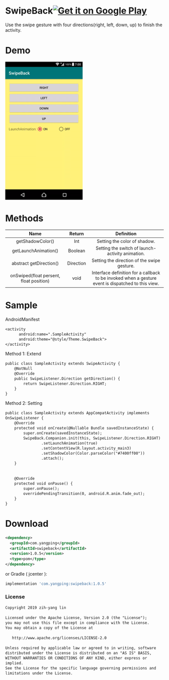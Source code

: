# SwipeBack<a href='https://play.google.com/store/apps/details?id=com.yangpingapps.swipeback'><img alt='Get it on Google Play' src='https://play.google.com/intl/en_us/badges/images/generic/en_badge_web_generic.png' height="50px"/></a>

Use the swipe gesture with four directions(right, left, down, up) to finish the activity.


Demo
======

<img src="gifs/sample_1_0_1.gif" width="246">


Methods
===

| Name | Return | Definition |
| :---:   | :-:  | :-:  |
| getShadowColor() | Int | Setting the color of shadow. |
| getLaunchAnimation() | Boolean | Setting the switch of launch-activity animation. |
| abstract getDirection() | Direction | Setting the direction of the swipe gesture. |
| onSwiped(float persent, float position) | void | Interface definition for a callback to be invoked when a gesture event is dispatched to this view.|

Sample
======
AndroidManifest
```
<activity
      android:name=".SampleActivity"
      android:theme="@style/Theme.SwipeBack">
</activity>
```

Method 1: Extend
```
public class SampleActivity extends SwipeActivity {
    @NotNull
    @Override
    public SwipeListener.Direction getDirection() {
        return SwipeListener.Direction.RIGHT;
    }
}
```

Method 2: Setting
```
public class SampleActivity extends AppCompatActivity implements OnSwipeListener {
    @Override
    protected void onCreate(@Nullable Bundle savedInstanceState) {
        super.onCreate(savedInstanceState);
        SwipeBack.Companion.init(this, SwipeListener.Direction.RIGHT)
                .setLaunchAnimation(true)
                .setContentView(R.layout.activity_main3)
                .setShadowColor(Color.parseColor("#7400ff00"))
                .attach();
    }


    @Override
    protected void onPause() {
        super.onPause();
        overridePendingTransition(0, android.R.anim.fade_out);
    }
}
```

Download
========
```xml
<dependency>
  <groupId>com.yangping</groupId>
  <artifactId>swipeback</artifactId>
  <version>1.0.5</version>
  <type>pom</type>
</dependency>
```
or Gradle ( jcenter ):
```groovy
implementation 'com.yangping:swipeback:1.0.5'
```


### License
```
Copyright 2019 zih-yang lin

Licensed under the Apache License, Version 2.0 (the "License");
you may not use this file except in compliance with the License.
You may obtain a copy of the License at

   http://www.apache.org/licenses/LICENSE-2.0

Unless required by applicable law or agreed to in writing, software
distributed under the License is distributed on an "AS IS" BASIS,
WITHOUT WARRANTIES OR CONDITIONS OF ANY KIND, either express or implied.
See the License for the specific language governing permissions and
limitations under the License.
```
